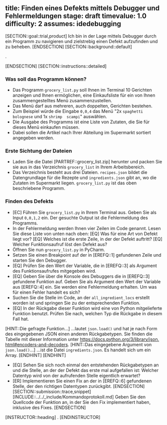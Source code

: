 title: Finden eines Defekts mittels Debugger und Fehlermeldungen
stage: draft
timevalue: 1.0
difficulty: 2
assumes: idedebugging
---
[SECTION::goal::trial,product]
Ich bin in der Lage mittels Debugger durch ein Programm zu navigieren und zielstrebig einen 
Defekt aufzufinden und zu beheben.
[ENDSECTION]
[SECTION::background::default]

.

[ENDSECTION]
[SECTION::instructions::detailed]

### Was soll das Programm können?

- Das Programm `grocery_list.py` soll Ihnen im Terminal 10 Gerichten anzeigen und Ihnen 
  ermöglichen, eine Einkaufsliste für ein von Ihnen zusammengestelltes Menü zusammenzustellen.
- Das Menü darf aus mehreren, auch doppelten, Gerichten bestehen.
- Zum Beispiel würde die Eingabe `0,0,4` das Menü "2x `spaghetti bolognese` und 1x `shrimp 
  scampi`" auswählen.
- Die Ausgabe des Programms ist eine Liste von Zutaten, die Sie für dieses Menü einkaufen müssen.
- Dabei sollen die Artikel nach Ihrer Abteilung im Supermarkt sortiert angegeben werden.

### Erste Sichtung der Dateien

- Laden Sie die Datei [PARTREF::grocery_list.zip] herunter und packen Sie sie aus 
  in das Verzeichnis `grocery_list` in Ihrem Arbeitsbereich.
- Das Verzeichnis besteht aus drei Dateien.
  `recipes.json` bildet die Datengrundlage für die Rezepte und `ingredients.json` gibt an, wo 
  die Zutaten im Supermarkt liegen.
  `grocery_list.py` ist das oben beschriebene Programm.

### Finden des Defekts

- [EC] Führen Sie `grocery_list.py` in Ihrem Terminal aus. 
  Geben Sie als Input `0,0,1,2` ein.
  Der gesuchte Output ist die Fehlermeldung des Programms.
- In der Fehlermeldung werden Ihnen vier Zeilen im Code genannt.
  Lesen Sie diese Liste von unten nach oben: 
  [EQ] Was für eine Art von Defekt liegt vor? 
  [EQ] Welches ist die erste Zeile, in der der Defekt auftritt?
  [EQ] Welcher Funktionsaufruf löst den Defekt aus?
- Öffnen Sie nun `grocery_list.py` in PyCharm.
- Setzen Sie einen Breakpoint auf der in [EREFQ::1] gefundenen Zeile und starten Sie den Debugger.
- [EQ] Prüfen Sie den Wert der Variable, die in [EREFQ::3] als Argument des Funktionsaufrufes 
  mitgegeben wird.
- [EQ] Geben Sie über die Konsole des Debuggers die in [EREFQ::3] gefundene Funktion auf. 
  Geben Sie als Argument den Wert der Variable aus [EREFQ::4] ein.
  Sie werden eine Fehlermeldung erhalten.
  Um was für einen Fehler handelt es sich?
- Suchen Sie die Stelle im Code, an der `all_ingredient_locs` erstellt worden ist und springen 
  Sie zu der entsprechenden Funktion.
- [EQ] In der Rückgabe dieser Funktion wird eine von Python mitgelieferte Funktion benutzt.
  Prüfen Sie nach, welchen Typ die Rückgabe in diesem Fall hat.

[HINT::Die gefragte Funktion...]
...lautet `json.load()` und hat je nach Form des eingegebenen JSON einen anderen Rückgabetypen.
Sie finden die Tabelle mit dieser Information unter [https://docs.python.org/3/library/json.
html#encoders-and-decoders](https://docs.python.org/3/library/json.html#encoders-and-decoders).
[HINT::Das eingegebene Argument von `json.load()`...]
...ist die Datei `ingredients.json`. Es handelt sich um ein Array.
[ENDHINT]
[ENDHINT]  

- [EQ] Sehen Sie sich noch einmal den entstehenden Rückgabetypen an und die Stelle, an der der 
  Defekt das erste mal aufgefallen ist: Welcher Datentyp wird von der aufrufenden Stelle 
  eigentlich erwartet?
- [ER] Implementieren Sie einen Fix an der in [EREFQ::6] gefundenen Stelle, der den richtigen 
  Datentypen zurückgibt.
[ENDSECTION]
[SECTION::submission::trace,snippet]
[INCLUDE::../../_include/Kommandoprotokoll.md]
Geben Sie den Quellcode der Funktion an, in der Sie den Fix implementiert haben, inklusive des 
Fixes.
[ENDSECTION]

[INSTRUCTOR::heading]
.
[ENDINSTRUCTOR]
